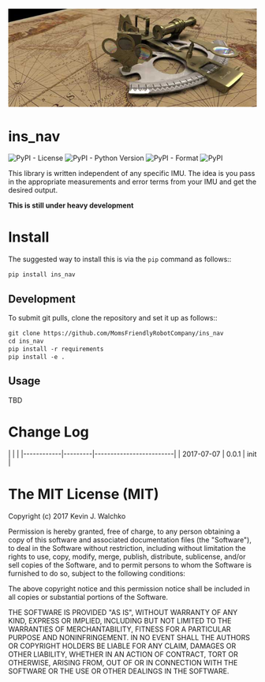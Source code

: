 [![](https://raw.githubusercontent.com/MomsFriendlyRobotCompany/ins_nav/master/docs/pics/header.jpg)](https://github.com/MomsFriendlyRobotCompany/ins_nav)

# ins_nav

![PyPI - License](https://img.shields.io/pypi/l/ins_nav.svg)
![PyPI - Python Version](https://img.shields.io/pypi/pyversions/ins_nav.svg)
![PyPI - Format](https://img.shields.io/pypi/format/ins_nav.svg)
![PyPI](https://img.shields.io/pypi/v/ins_nav.svg)


This library is written independent of any specific IMU. The idea is you pass in the appropriate
measurements and error terms from your IMU and get the desired output.

**This is still under heavy development**

# Install

The suggested way to install this is via the `pip` command as follows::

	pip install ins_nav

## Development

To submit git pulls, clone the repository and set it up as follows::

	git clone https://github.com/MomsFriendlyRobotCompany/ins_nav
	cd ins_nav
	pip install -r requirements
	pip install -e .

## Usage

TBD

# Change Log

| | |
|------------|---------|-------------------------|
| 2017-07-07 | 0.0.1   | init                    |


# The MIT License (MIT)

Copyright (c) 2017 Kevin J. Walchko

Permission is hereby granted, free of charge, to any person obtaining a copy of
this software and associated documentation files (the "Software"), to deal in
the Software without restriction, including without limitation the rights to
use, copy, modify, merge, publish, distribute, sublicense, and/or sell copies
of the Software, and to permit persons to whom the Software is furnished to do
so, subject to the following conditions:

The above copyright notice and this permission notice shall be included in all
copies or substantial portions of the Software.

THE SOFTWARE IS PROVIDED "AS IS", WITHOUT WARRANTY OF ANY KIND, EXPRESS OR
IMPLIED, INCLUDING BUT NOT LIMITED TO THE WARRANTIES OF MERCHANTABILITY, FITNESS
FOR A PARTICULAR PURPOSE AND NONINFRINGEMENT. IN NO EVENT SHALL THE AUTHORS OR
COPYRIGHT HOLDERS BE LIABLE FOR ANY CLAIM, DAMAGES OR OTHER LIABILITY, WHETHER
IN AN ACTION OF CONTRACT, TORT OR OTHERWISE, ARISING FROM, OUT OF OR IN
CONNECTION WITH THE SOFTWARE OR THE USE OR OTHER DEALINGS IN THE SOFTWARE.
